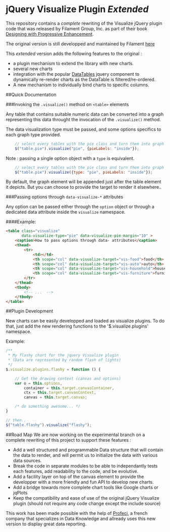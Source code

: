 jQuery Visualize Plugin _Extended_
==================================

This repository contains a *complete* rewriting of the Visualize jQuery plugin code that was released by Filament Group, Inc. as part of their book [Designing with Progressive Enhancement](http://filamentgroup.com/dwpe).

The original version is still developped and maintained by Filament [here](https://github.com/filamentgroup/jQuery-Visualize)

This _extended_ version adds the following features to the original :
- a plugin mechanism to extend the library with new charts.
- several new charts
- integration with the popular [DataTables] jquery component to dynamically re-render charts as the DataTable is filtered/re-ordered.
- A new mechanism to individually bind charts to specific columns.

[DataTables]: http://www.datatables.net/

##Quick Documentation

###Invoking the `.visualize()` method on `<table>` elements

Any table that contains suitable numeric data can be converted into a graph representing this data throught the invocation of the `.visualize()` method.

The data visualization type must be passed, and some options specifics to each graph type provided.

```javascript
    // select every tables with the pie class and turn them into graph
    $("table.pie").visualize("pie", {pieLabels: "inside"});
```

Note : passing a single option object with a `type` is equivalent.

```javascript
    // select every tables with the pie class and turn them into graph
    $("table.pie").visualize({type: "pie", pieLabels: "inside"});

```

By default, the graph element will be appended just after the table element it depicts. But you can choose to provide the target to
render it elsewhere..

###Passing options through `data-visualize-*` attributes

Any option can be passed either through the `option` object or through a dedicated data attribute inside the `visualize` namespace.

####Example:

```html
<table class="visualize"
       data-visualize-type="pie" data-visualize-pie-margin="10" >
    <caption>How to pass options through data- attributes</caption>
    <thead>
        <tr>
            <td></td>
            <th scope="col" data-visualize-target="vis-food">food</th>
            <th scope="col" data-visualize-target="vis-auto">auto</th>
            <th scope="col" data-visualize-target="vis-household">household</th>
            <th scope="col" data-visualize-target="vis-furniture">furniture</th>
        </tr>
    </thead>
    <tbody>
        <!-- ...  -->    
    </tbody>
</table>
```

##Plugin Development

New charts can be easily developped and loaded as visualize plugins.
To do that, just add the new rendering functions to the '$.visualize.plugins' namespace.

Example:
```javascript
/**
 * My flashy chart for the jquery Visualize plugin
 * (Data are represented by random flash of lights)
 */
$.visualize.plugins.flashy = function () {

    // Get the drawing context (canvas and options)
    var o = this.options,
        container = this.target.canvasContainer,
        ctx = this.target.canvasContext,
        canvas = this.target.canvas;

    /* do something awesome... */
}

// then..
$("table.flashy").visualize("flashy");

```

##Road Map
We are now working on the experimental branch on a complete rewriting of this project to support these features :
- Add a well structured and programmable Data structure that will contain the data to render, and will permit us to initialize the data with various data sources.
- Break the code in separate modules to be able to independantly tests each features, add readability to the code, and be evolutive.
- Add a facility layer on top of the canvas element to provide the developper with a more friendly and fun API to develop new charts.
- Add a bridge towards more complete chart tools like Google charts or jqPlots
- Keep the compatibility and ease of use of the original jQuery Visualize plugin (should not require any code change except the include source)

This work has been made possible with the help of [Profeci](http://profeci.eu), a french company that specializes in Data Knowledge and allready uses this new version to display great data reporting.

